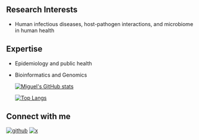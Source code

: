 ## Research Interests

- Human infectious diseases, host-pathogen interactions, and microbiome in human health

## Expertise

- Epidemiology and public health
- Bioinformatics and Genomics

  [![Miguel's GitHub stats](https://github-readme-stats.vercel.app/api?username=azmigueldario)](https://github.com/azmigueldario/github-readme-stats)

  [![Top Langs](https://github-readme-stats.vercel.app/api/top-langs/?username=azmigueldario)](https://github.com/azmigueldario/github-readme-stats)

## Connect with me 

[![github](https://skillicons.dev/icons?i=github)](https://github.com/azmigueldario)
[![x](https://skillicons.dev/icons?i=linkedin)]([https://linkedin.com/in/jimmyliu1326](https://www.linkedin.com/in/miguel-prieto-1b851416a/))
